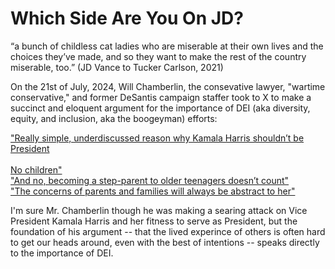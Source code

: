 # Which Side Are You On JD?

“a bunch of childless cat ladies who are miserable at their own lives and the choices they’ve made, and so they want to make the rest of the country miserable, too.” (JD Vance to Tucker Carlson, 2021)

On the 21st of July, 2024, Will Chamberlin, the consevative lawyer, "wartime conservative," and former DeSantis campaign staffer took to X to make a succinct and eloquent argument for the importance of DEI (aka diversity, equity, and inclusion, aka the boogeyman) efforts:

["Really simple, underdiscussed reason why Kamala Harris shouldn’t be President<br/><br/>No children"](https://x.com/willchamberlain/status/1815150185300759014)
<br/>
["And no, becoming a step-parent to older teenagers doesn’t count"](https://x.com/willchamberlain/status/1815150379610382598)
<br/>
["The concerns of parents and families will always be abstract to her"](https://x.com/willchamberlain/status/1815150588901933256)

I'm sure Mr. Chamberlin though he was making a searing attack on Vice President Kamala Harris and her fitness to serve as President, but the foundation of his argument -- that the lived experince of others is often hard to get our heads around, even with the best of intentions -- speaks directly to the importance of DEI.

[backfire]: <https://www.nytimes.com/2024/07/23/opinion/kamala-harris-jd-vance.html>
[cat-ladies]: <https://www.nytimes.com/2024/07/27/opinion/jd-vance-cat-ladies.html>
[changeability]: <https://www.nytimes.com/2024/07/26/opinion/jd-vance-changeability.html>
